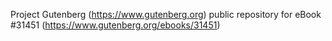Project Gutenberg (https://www.gutenberg.org) public repository for eBook #31451 (https://www.gutenberg.org/ebooks/31451)
